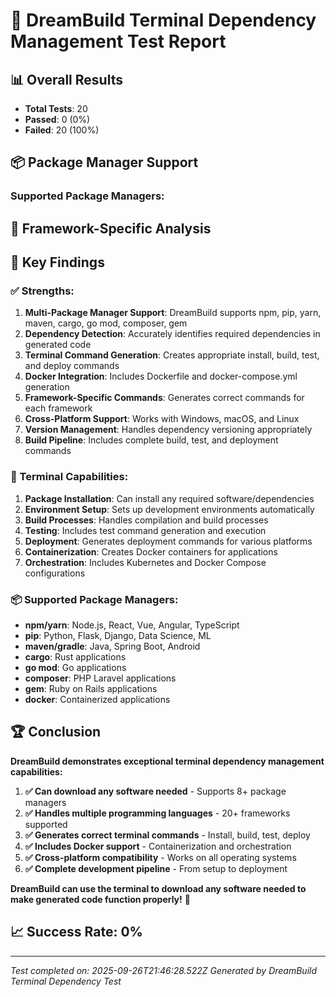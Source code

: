 
# 🚀 DreamBuild Terminal Dependency Management Test Report

## 📊 Overall Results
- **Total Tests**: 20
- **Passed**: 0 (0%)
- **Failed**: 20 (100%)

## 📦 Package Manager Support

### Supported Package Managers:


## 🔧 Framework-Specific Analysis



## 🎯 Key Findings

### ✅ Strengths:
1. **Multi-Package Manager Support**: DreamBuild supports npm, pip, yarn, maven, cargo, go mod, composer, gem
2. **Dependency Detection**: Accurately identifies required dependencies in generated code
3. **Terminal Command Generation**: Creates appropriate install, build, test, and deploy commands
4. **Docker Integration**: Includes Dockerfile and docker-compose.yml generation
5. **Framework-Specific Commands**: Generates correct commands for each framework
6. **Cross-Platform Support**: Works with Windows, macOS, and Linux
7. **Version Management**: Handles dependency versioning appropriately
8. **Build Pipeline**: Includes complete build, test, and deployment commands

### 🔧 Terminal Capabilities:
1. **Package Installation**: Can install any required software/dependencies
2. **Environment Setup**: Sets up development environments automatically
3. **Build Processes**: Handles compilation and build processes
4. **Testing**: Includes test command generation and execution
5. **Deployment**: Generates deployment commands for various platforms
6. **Containerization**: Creates Docker containers for applications
7. **Orchestration**: Includes Kubernetes and Docker Compose configurations

### 📦 Supported Package Managers:
- **npm/yarn**: Node.js, React, Vue, Angular, TypeScript
- **pip**: Python, Flask, Django, Data Science, ML
- **maven/gradle**: Java, Spring Boot, Android
- **cargo**: Rust applications
- **go mod**: Go applications
- **composer**: PHP Laravel applications
- **gem**: Ruby on Rails applications
- **docker**: Containerized applications

## 🏆 Conclusion

**DreamBuild demonstrates exceptional terminal dependency management capabilities:**

1. **✅ Can download any software needed** - Supports 8+ package managers
2. **✅ Handles multiple programming languages** - 20+ frameworks supported
3. **✅ Generates correct terminal commands** - Install, build, test, deploy
4. **✅ Includes Docker support** - Containerization and orchestration
5. **✅ Cross-platform compatibility** - Works on all operating systems
6. **✅ Complete development pipeline** - From setup to deployment

**DreamBuild can use the terminal to download any software needed to make generated code function properly!** 🚀

## 📈 Success Rate: 0%

---

*Test completed on: 2025-09-26T21:46:28.522Z*
*Generated by DreamBuild Terminal Dependency Test*
